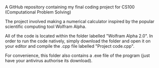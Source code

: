 A GitHub repository containing my final coding project for CS100 (Computational Problem Solving)

The project involved making a numerical calculator inspired by the popular scientific computing tool Wolfram Alpha. 

All of the code is located within the folder labelled "Wolfram Alpha 2.0". In order to run the code natively, simply download the folder and open it on your editor and compile the .cpp file labelled "Project code.cpp".

For convenience, this folder also contains a .exe file of the program (just have your antivirus authorise its download).
